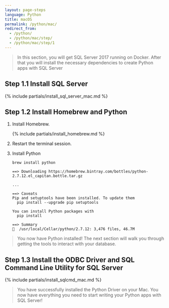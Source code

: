 ```yaml
---
layout: page-steps
language: Python
title: macOS
permalink: /python/mac/
redirect_from:
  - /python/
  - /python/mac/step/
  - /python/mac/step/1
---
```


> In this section, you will get SQL Server 2017 running on Docker. After that you will install the necessary dependencies to create Python apps with SQL Server

## Step 1.1 Install SQL Server
{% include partials/install_sql_server_mac.md %}

## Step 1.2 Install Homebrew and Python

1. Install Homebrew.

    {% include partials/install_homebrew.md %}

2. Restart the terminal session.

3. Install Python

    ```terminal
    brew install python
    ```
    
    ```results
    ==> Downloading https://homebrew.bintray.com/bottles/python-2.7.12.el_capitan.bottle.tar.gz

    ...

    ==> Caveats
    Pip and setuptools have been installed. To update them
      pip install --upgrade pip setuptools

    You can install Python packages with
      pip install

    ==> Summary
    🍺  /usr/local/Cellar/python/2.7.12: 3,476 files, 46.7M
    ```
> You now have Python installed! The next section will walk you through getting the tools to interact with your database.

## Step 1.3 Install the ODBC Driver and SQL Command Line Utility for SQL Server

{% include partials/install_sqlcmd_mac.md %}
    
> You have successfully installed the Python Driver on your Mac. You now have everything you need to start writing your Python apps with SQL Server!
